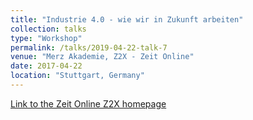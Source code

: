 ```yaml
---
title: "Industrie 4.0 - wie wir in Zukunft arbeiten"
collection: talks
type: "Workshop"
permalink: /talks/2019-04-22-talk-7
venue: "Merz Akademie, Z2X - Zeit Online"
date: 2017-04-22
location: "Stuttgart, Germany"
---
```


[Link to the Zeit Online Z2X homepage](https://z2x.zeit.de/)
